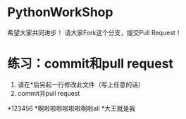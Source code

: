 ﻿# PythonWorkShop
希望大家共同进步！
请大家Fork这个分支，提交Pull Request！

# 练习：commit和pull request
1. 请在*后另起一行修改此文件（写上任意的话）
2. commit并pull request


*123456
*啊啦啦啦啦啦啦啊啦all
*大王就是我

